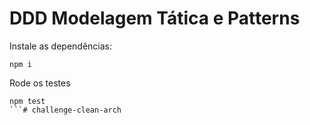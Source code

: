 # DDD Modelagem Tática e Patterns

Instale as dependências:
```
npm i
```

Rode os testes
```
npm test
```# challenge-clean-arch
